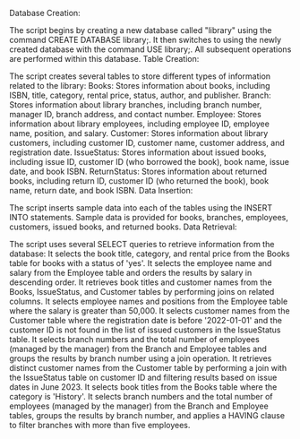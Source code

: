 Database Creation:

The script begins by creating a new database called "library" using the command CREATE DATABASE library;.
It then switches to using the newly created database with the command USE library;. All subsequent operations are performed within this database.
Table Creation:

The script creates several tables to store different types of information related to the library:
Books: Stores information about books, including ISBN, title, category, rental price, status, author, and publisher.
Branch: Stores information about library branches, including branch number, manager ID, branch address, and contact number.
Employee: Stores information about library employees, including employee ID, employee name, position, and salary.
Customer: Stores information about library customers, including customer ID, customer name, customer address, and registration date.
IssueStatus: Stores information about issued books, including issue ID, customer ID (who borrowed the book), book name, issue date, and book ISBN.
ReturnStatus: Stores information about returned books, including return ID, customer ID (who returned the book), book name, return date, and book ISBN.
Data Insertion:

The script inserts sample data into each of the tables using the INSERT INTO statements.
Sample data is provided for books, branches, employees, customers, issued books, and returned books.
Data Retrieval:

The script uses several SELECT queries to retrieve information from the database:
It selects the book title, category, and rental price from the Books table for books with a status of 'yes'.
It selects the employee name and salary from the Employee table and orders the results by salary in descending order.
It retrieves book titles and customer names from the Books, IssueStatus, and Customer tables by performing joins on related columns.
It selects employee names and positions from the Employee table where the salary is greater than 50,000.
It selects customer names from the Customer table where the registration date is before '2022-01-01' and the customer ID is not found in the list of issued customers in the IssueStatus table.
It selects branch numbers and the total number of employees (managed by the manager) from the Branch and Employee tables and groups the results by branch number using a join operation.
It retrieves distinct customer names from the Customer table by performing a join with the IssueStatus table on customer ID and filtering results based on issue dates in June 2023.
It selects book titles from the Books table where the category is 'History'.
It selects branch numbers and the total number of employees (managed by the manager) from the Branch and Employee tables, groups the results by branch number, and applies a HAVING clause to filter branches with more than five employees.
